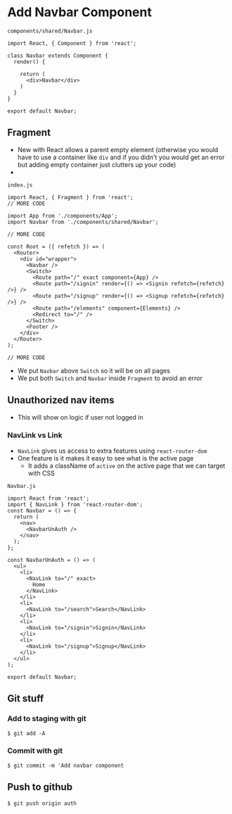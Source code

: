 # Add Navbar Component

`components/shared/Navbar.js`

```
import React, { Component } from 'react';

class Navbar extends Component {
  render() {

    return (
      <div>Navbar</div>
    )
  }
}

export default Navbar;
```

## Fragment
* New with React allows a parent empty element (otherwise you would have to use a container like `div` and if you didn't you would get an error but adding empty container just clutters up your code)
* 
`index.js`

```
import React, { Fragment } from 'react';
// MORE CODE

import App from './components/App';
import Navbar from './components/shared/Navbar';

// MORE CODE

const Root = ({ refetch }) => (
  <Router>
    <div id="wrapper">
      <Navbar />
      <Switch>
        <Route path="/" exact component={App} />
        <Route path="/signin" render={() => <Signin refetch={refetch} />} />
        <Route path="/signup" render={() => <Signup refetch={refetch} />} />
        <Route path="/elements" component={Elements} />
        <Redirect to="/" />
      </Switch>
      <Footer />
    </div>
  </Router>
);

// MORE CODE
```

* We put `Navbar` above `Switch` so it will be on all pages
* We put both `Switch` and `Navbar` inside `Fragment` to avoid an error

## Unauthorized nav items
* This will show on logic if user not logged in

### NavLink vs Link
* `NavLink` gives us access to extra features using `react-router-dom`
* One feature is it makes it easy to see what is the active page
  - It adds a className of `active` on the active page that we can target with CSS

`Navbar.js`

```
import React from 'react';
import { NavLink } from 'react-router-dom';
const Navbar = () => {
  return (
    <nav>
      <NavbarUnAuth />
    </nav>
  );
};

const NavbarUnAuth = () => (
  <ul>
    <li>
      <NavLink to="/" exact>
        Home
      </NavLink>
    </li>
    <li>
      <NavLink to="/search">Search</NavLink>
    </li>
    <li>
      <NavLink to="/signin">Signin</NavLink>
    </li>
    <li>
      <NavLink to="/signup">Signup</NavLink>
    </li>
  </ul>
);

export default Navbar;
```

## Git stuff

### Add to staging with git
`$ git add -A`

### Commit with git
`$ git commit -m 'Add navbar component`

## Push to github
`$ git push origin auth`
